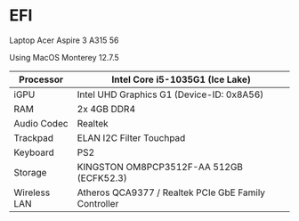 # EFI
Laptop Acer Aspire 3 A315 56

Using MacOS Monterey 12.7.5

| Processor    | Intel Core i5-1035G1 (Ice Lake)                      |
| ------------ | ---------------------------------------------------- |
| iGPU         | Intel UHD Graphics G1 (Device-ID: 0x8A56)            |
| RAM          | 2x 4GB DDR4                                          |
| Audio Codec  | Realtek                                              |
| Trackpad     | ELAN I2C Filter Touchpad                             |
| Keyboard     | PS2                                                  |
| Storage      | KINGSTON OM8PCP3512F-AA 512GB (ECFK52.3)             |
| Wireless LAN | Atheros QCA9377 / Realtek PCIe GbE Family Controller |

